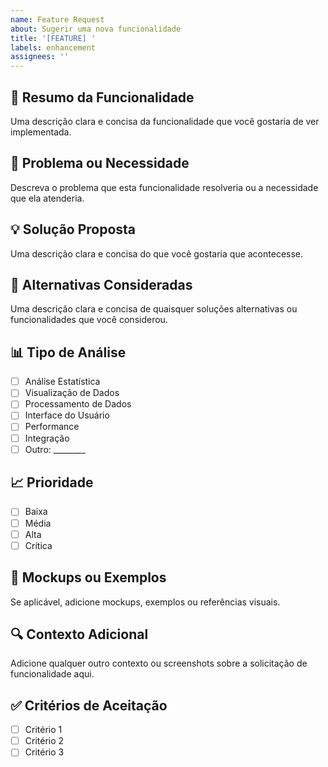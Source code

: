 ```yaml
---
name: Feature Request
about: Sugerir uma nova funcionalidade
title: '[FEATURE] '
labels: enhancement
assignees: ''
---
```


## 🚀 Resumo da Funcionalidade
Uma descrição clara e concisa da funcionalidade que você gostaria de ver implementada.

## 🎯 Problema ou Necessidade
Descreva o problema que esta funcionalidade resolveria ou a necessidade que ela atenderia.

## 💡 Solução Proposta
Uma descrição clara e concisa do que você gostaria que acontecesse.

## 🔄 Alternativas Consideradas
Uma descrição clara e concisa de quaisquer soluções alternativas ou funcionalidades que você considerou.

## 📊 Tipo de Análise
- [ ] Análise Estatística
- [ ] Visualização de Dados
- [ ] Processamento de Dados
- [ ] Interface do Usuário
- [ ] Performance
- [ ] Integração
- [ ] Outro: ________

## 📈 Prioridade
- [ ] Baixa
- [ ] Média
- [ ] Alta
- [ ] Crítica

## 🎨 Mockups ou Exemplos
Se aplicável, adicione mockups, exemplos ou referências visuais.

## 🔍 Contexto Adicional
Adicione qualquer outro contexto ou screenshots sobre a solicitação de funcionalidade aqui.

## ✅ Critérios de Aceitação
- [ ] Critério 1
- [ ] Critério 2
- [ ] Critério 3